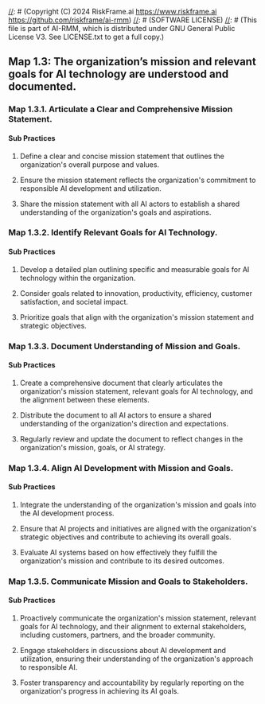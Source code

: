 [//]: # (COPYRIGHT)
[//]: # (RiskFrame.ai - AI Risk Management and Resilience Framework)
[//]: # (Copyright (C) 2024 RiskFrame.ai https://www.riskframe.ai https://github.com/riskframe/ai-rmm)
[//]: # (SOFTWARE LICENSE)
[//]: # (This file is part of AI-RMM, which is distributed under GNU General Public License V3. See LICENSE.txt to get a full copy.)
    
## Map 1.3: The organization’s mission and relevant goals for AI technology are understood and documented.

### Map 1.3.1. Articulate a Clear and Comprehensive Mission Statement.

#### Sub Practices

1. Define a clear and concise mission statement that outlines the organization's overall purpose and values.

2. Ensure the mission statement reflects the organization's commitment to responsible AI development and utilization.

3. Share the mission statement with all AI actors to establish a shared understanding of the organization's goals and aspirations.

### Map 1.3.2. Identify Relevant Goals for AI Technology.

#### Sub Practices

1. Develop a detailed plan outlining specific and measurable goals for AI technology within the organization.

2. Consider goals related to innovation, productivity, efficiency, customer satisfaction, and societal impact.

3. Prioritize goals that align with the organization's mission statement and strategic objectives.

### Map 1.3.3. Document Understanding of Mission and Goals.

#### Sub Practices

1. Create a comprehensive document that clearly articulates the organization's mission statement, relevant goals for AI technology, and the alignment between these elements.

2. Distribute the document to all AI actors to ensure a shared understanding of the organization's direction and expectations.

3. Regularly review and update the document to reflect changes in the organization's mission, goals, or AI strategy.

### Map 1.3.4. Align AI Development with Mission and Goals.

#### Sub Practices

1. Integrate the understanding of the organization's mission and goals into the AI development process.

2. Ensure that AI projects and initiatives are aligned with the organization's strategic objectives and contribute to achieving its overall goals.

3. Evaluate AI systems based on how effectively they fulfill the organization's mission and contribute to its desired outcomes.

### Map 1.3.5. Communicate Mission and Goals to Stakeholders.

#### Sub Practices

1. Proactively communicate the organization's mission statement, relevant goals for AI technology, and their alignment to external stakeholders, including customers, partners, and the broader community.

2. Engage stakeholders in discussions about AI development and utilization, ensuring their understanding of the organization's approach to responsible AI.

3. Foster transparency and accountability by regularly reporting on the organization's progress in achieving its AI goals.

